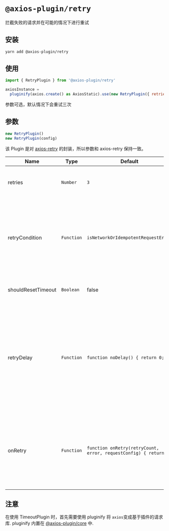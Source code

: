 # `@axios-plugin/retry`

拦截失败的请求并在可能的情况下进行重试

## 安装
```bash
yarn add @axios-plugin/retry
```

## 使用
```js
import { RetryPlugin } from '@axios-plugin/retry'

axiosInstance = 
  pluginify(axios.create() as AxiosStatic).use(new RetryPlugin({ retries: 2 }).generate()
```
参数可选，默认情况下会重试三次

## 参数
```js
new RetryPlugin()
new RetryPlugin(config)
```
该 Plugin 是对 [axios-retry](https://github.com/softonic/axios-retry) 的封装，所以参数和 axios-retry 保持一致。

| Name | Type | Default | Description |
| --- | --- | --- | --- |
| retries | `Number` | `3` | The number of times to retry before failing. 1 = One retry after first failure |
| retryCondition | `Function` | `isNetworkOrIdempotentRequestError` | A callback to further control if a request should be retried.  By default, it retries if it is a network error or a 5xx error on an idempotent request (GET, HEAD, OPTIONS, PUT or DELETE). |
| shouldResetTimeout | `Boolean` | false | Defines if the timeout should be reset between retries |
| retryDelay | `Function` | `function noDelay() { return 0; }` | A callback to further control the delay in milliseconds between retried requests. By default there is no delay between retries. Another option is exponentialDelay ([Exponential Backoff](https://developers.google.com/analytics/devguides/reporting/core/v3/errors#backoff)). The function is passed `retryCount` and `error`. |
| onRetry | `Function` | `function onRetry(retryCount, error, requestConfig) { return; }` | A callback to notify when a retry is about to occur. Useful for tracing. By default nothing will occur. The function is passed `retryCount`, `error`, and `requestConfig`. |

## 注意
在使用 TimeoutPlugin 时，首先需要使用 pluginify 将 `axios`变成基于插件的请求库.
pluginify 内置在 [@axios-plugin/core](https://www.npmjs.com/package/@axios-plugin/core) 中.